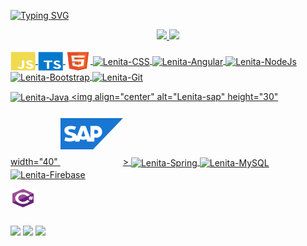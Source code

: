 [![Typing SVG](https://readme-typing-svg.herokuapp.com/?color=FFD700&size=35&center=true&vCenter=true&width=1000&lines=Hello,+my+name+is+Lenita+Maciel;I'm+from+Pernambuco,+Brazil;I+study+software+engineering;My+prounouns+is+She+/+Her;Be+Welcome!+:%29)](https://git.io/typing-svg)
<div align="center">
  
  <a href="https://github.com/LenitaM">
  <img height="180em" src="https://github-readme-stats.vercel.app/api?username=lenitam&show_icons=true&theme=codeSTACKr&include_all_commits=true&count_private=true"/>
  <img height="180em" src="https://github-readme-stats.vercel.app/api/top-langs/?username=lenitam&layout=compact&langs_count=7&theme=codeSTACKr"/>
</div>
<div style="display: inline_block"><br>

  <img align="center" alt="Lenita-Js" height="30" width="40" src="https://raw.githubusercontent.com/devicons/devicon/master/icons/javascript/javascript-plain.svg">
  <img align="center" alt="Lenita-Ts" height="30" width="40" src="https://raw.githubusercontent.com/devicons/devicon/master/icons/typescript/typescript-plain.svg">
  <img align="center" alt="Lenita-HTML" height="30" width="40" src="https://raw.githubusercontent.com/devicons/devicon/master/icons/html5/html5-original.svg">
  <img align="center" alt="Lenita-CSS" height="30" width="40"  
  src="https://cdn.jsdelivr.net/gh/devicons/devicon/icons/css3/css3-original.svg">
  <img align="center" alt="Lenita-Angular" height="30" width="40" src="https://cdn.jsdelivr.net/gh/devicons/devicon/icons/angularjs/angularjs-original.svg">
  <img align="center" alt="Lenita-NodeJs" height="30" width="40" 
  src="https://cdn.jsdelivr.net/gh/devicons/devicon/icons/nodejs/nodejs-original.svg">
  <img align="center" alt="Lenita-Bootstrap" height="30" width="40" src="https://cdn.jsdelivr.net/gh/devicons/devicon/icons/bootstrap/bootstrap-original.svg">
  <img align="center" alt="Lenita-Git" height="30" width="40" 
  src="https://cdn.jsdelivr.net/gh/devicons/devicon/icons/git/git-original.svg">
  
  <img align="center" alt="Lenita-Java" height="30" width="40"
  src="https://cdn.jsdelivr.net/gh/devicons/devicon/icons/java/java-original.svg">
   <img align="center" alt="Lenita-sap" height="30" width="40"
  <svg xmlns="http://www.w3.org/2000/svg" x="0px" y="0px" width="100" height="100" viewBox="0 0 48 48">
<path fill="#1976d2" d="M0,12v24h25l23-24H0z"></path><path fill="#fff" d="M27.5,18H23v7v2v0.5L19.2,18h-3.5l-3.088,7.883c-0.405-1.752-2.259-2.417-3.412-2.683C6.2,22.4,6,22,6,21.4c0-1.5,4-0.8,5-0.4c0.3-0.8,0.9-2.3,0.9-2.3S10.8,18,7.4,18C4,18,3,20.1,3,21.4c0,1.3,0.7,2.8,2.6,3.4c2,0.6,3.5,0.7,3.5,1.7s-3.4,1.2-5.3,0L3,29.1c0,0,1.1,0.9,4.4,0.9c1.781,0,3.167-0.503,4.08-1.226L11,30h3.5l0.6-1.8c0.7,0.3,1.5,0.5,2.4,0.5s1.7-0.2,2.4-0.5l0.6,1.8H23h1h2v-3h1.5c2.5,0,4.5-2,4.5-4.5S30,18,27.5,18z M17.5,26.1c-0.6,0-1.1-0.1-1.5-0.4l1.5-4.3l1.5,4.3C18.6,26,18.1,26.1,17.5,26.1z M27.5,24H26v-3h1.5c0.8,0,1.5,0.7,1.5,1.5S28.3,24,27.5,24z"></path>
</svg>>
  <img align="center" alt="Lenita-Spring" height="30" width="40"
  src="https://cdn.jsdelivr.net/gh/devicons/devicon/icons/spring/spring-original.svg">
  <img align="center" alt="Lenita-MySQL" height="30" width="40"
  src="https://cdn.jsdelivr.net/gh/devicons/devicon/icons/mysql/mysql-original.svg" />
  <img align="center" alt="Lenita-Firebase" height="30" width="40"
  src="https://cdn.jsdelivr.net/gh/devicons/devicon/icons/firebase/firebase-plain.svg" />
  
  <img align="center" alt="Lenita-Csharp" height="30" width="40" src="https://raw.githubusercontent.com/devicons/devicon/master/icons/csharp/csharp-original.svg">
</div>
  
  ##
  
  <div> 
  <a href="https://www.instagram.com/lenitamaciel/" target="_blank"><img src="https://img.shields.io/badge/-Instagram-%23E4405F?style=for-the-badge&logo=instagram&logoColor=white" target="_blank"></a>
  <a href = "mailto:lenitamacielcontato@gmail.com"><img src="https://img.shields.io/badge/-Gmail-%23333?style=for-the-badge&logo=gmail&logoColor=white" target="_blank"></a>
  <a href="https://www.linkedin.com/in/lenita-maciel-88208b23a/" target="_blank"><img src="https://img.shields.io/badge/-LinkedIn-%230077B5?style=for-the-badge&logo=linkedin&logoColor=white" target="_blank"></a> 
 

